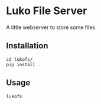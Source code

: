 # Luko File Server

A little webserver to store some files

## Installation

    cd lukofs/
    pip install .

## Usage

    lukofs
